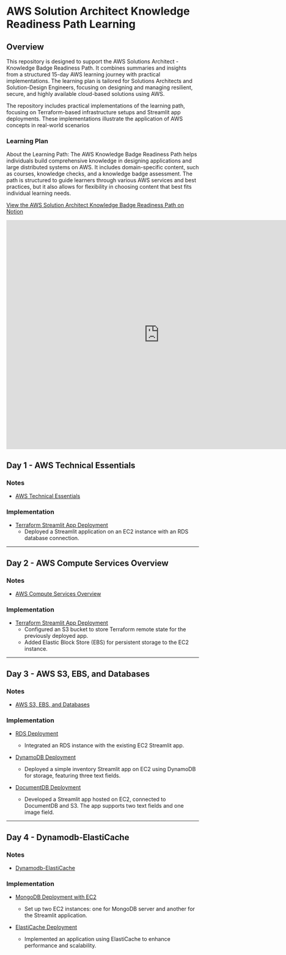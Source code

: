 # AWS Solution Architect Knowledge Readiness Path Learning

## Overview
This repository is designed to support the AWS Solutions Architect - Knowledge Badge Readiness Path. It combines summaries and insights from a structured 15-day AWS learning journey with practical implementations. The learning plan is tailored for Solutions Architects and Solution-Design Engineers, focusing on designing and managing resilient, secure, and highly available cloud-based solutions using AWS.

The repository includes practical implementations of the learning path, focusing on Terraform-based infrastructure setups and Streamlit app deployments. These implementations illustrate the application of AWS concepts in real-world scenarios

### Learning Plan
About the Learning Path:
The AWS Knowledge Badge Readiness Path helps individuals build comprehensive knowledge in designing applications and large distributed systems on AWS. It includes domain-specific content, such as courses, knowledge checks, and a knowledge badge assessment. The path is structured to guide learners through various AWS services and best practices, but it also allows for flexibility in choosing content that best fits individual learning needs.

[View the AWS Solution Architect Knowledge Badge Readiness Path on Notion](https://helix-minnow-e03.notion.site/9e06c208efcc4f59aaf5549210ae52c7?v=0633597eaccf46fea83dbdc762aa9b9d)

<iframe src="https://helix-minnow-e03.notion.site/9e06c208efcc4f59aaf5549210ae52c7?v=0633597eaccf46fea83dbdc762aa9b9d" width="800" height="600" frameborder="0" allowfullscreen></iframe>


## Day 1 - AWS Technical Essentials

### Notes
- [AWS Technical Essentials](Day1-aws-technical-essentials/README)

### Implementation
- [Terraform Streamlit App Deployment](Day1-aws-technical-essentials/implementation/)
  - Deployed a Streamlit application on an EC2 instance with an RDS database connection.
---

## Day 2 - AWS Compute Services Overview

### Notes
- [AWS Compute Services Overview](Day2-aws-iam-compute-storage/README)

### Implementation
- [Terraform Streamlit App Deployment](Day2-aws-iam-compute-storage/implementation/)
  - Configured an S3 bucket to store Terraform remote state for the previously deployed app.
  - Added Elastic Block Store (EBS) for persistent storage to the EC2 instance.
---

## Day 3 - AWS S3, EBS, and Databases

### Notes
- [AWS S3, EBS, and Databases](Day3-EBS-Databases/README)

### Implementation
- [RDS Deployment](Day3-EBS-Databases/implementation-RDS/)
  - Integrated an RDS instance with the existing EC2 Streamlit app.

- [DynamoDB Deployment](Day3-EBS-Databases/implementation-DynamoDB/)
  - Deployed a simple inventory Streamlit app on EC2 using DynamoDB for storage, featuring three text fields.

- [DocumentDB Deployment](Day3-EBS-Databases/implementation-DynamoDB/)
  - Developed a Streamlit app hosted on EC2, connected to DocumentDB and S3. The app supports two text fields and one image field.
---

## Day 4 - Dynamodb-ElastiCache

### Notes
- [Dynamodb-ElastiCache](Day4-Dynamodb-ElastiCache/README)

### Implementation
- [MongoDB Deployment with EC2](Day4-Dynamodb-ElastiCache/implementation-2xEC2-MongoDB-Streamlit/)
  - Set up two EC2 instances: one for MongoDB server and another for the Streamlit application.

- [ElastiCache Deployment](Day4-Dynamodb-ElastiCache/implementation-Elasticache/)
  - Implemented an application using ElastiCache to enhance performance and scalability.



